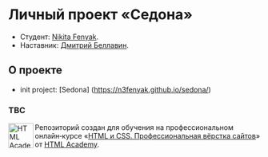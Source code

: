 # Личный проект «Седона»

* Студент: [Nikita Fenyak](https://htmlacademy.ru/profile/id88702).
* Наставник: [Дмитрий Беллавин](https://htmlacademy.ru/profile/bellavin).


## О проекте

* init project: [Sedona] (https://n3fenyak.github.io/sedona/)

### TBC


<a href="https://htmlacademy.ru/intensive/htmlcss"><img align="left" width="50" height="50" alt="HTML Academy" src="https://up.htmlacademy.ru/static/img/intensive/htmlcss/logo-for-github-2.png"></a>

Репозиторий создан для обучения на профессиональном онлайн‑курсе «[HTML и CSS. Профессиональная вёрстка сайтов](https://htmlacademy.ru/intensive/htmlcss)» от [HTML Academy](https://htmlacademy.ru).
